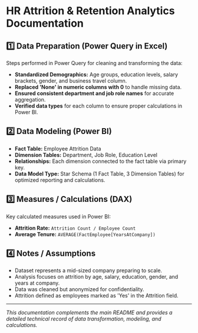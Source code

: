 # HR Attrition & Retention Analytics Documentation

## 1️⃣ Data Preparation (Power Query in Excel)
Steps performed in Power Query for cleaning and transforming the data:

- **Standardized Demographics:** Age groups, education levels, salary brackets, gender, and business travel column.
- **Replaced 'None' in numeric columns with 0** to handle missing data.
- **Ensured consistent department and job role names** for accurate aggregation.
- **Verified data types** for each column to ensure proper calculations in Power BI.


## 2️⃣ Data Modeling (Power BI)
- **Fact Table:** Employee Attrition Data
- **Dimension Tables:** Department, Job Role, Education Level
- **Relationships:** Each dimension connected to the fact table via primary key.
- **Data Model Type:** Star Schema (1 Fact Table, 3 Dimension Tables) for optimized reporting and calculations.

## 3️⃣ Measures / Calculations (DAX)
Key calculated measures used in Power BI:

- **Attrition Rate:** `Attrition Count / Employee Count`
- **Average Tenure:** `AVERAGE(FactEmployee[YearsAtCompany])`



## 4️⃣ Notes / Assumptions
- Dataset represents a mid-sized company preparing to scale.
- Analysis focuses on attrition by age, salary, education, gender, and years at company.
- Data was cleaned but anonymized for confidentiality.
- Attrition defined as employees marked as 'Yes' in the Attrition field.

---
*This documentation complements the main README and provides a detailed technical record of data transformation, modeling, and calculations.*
